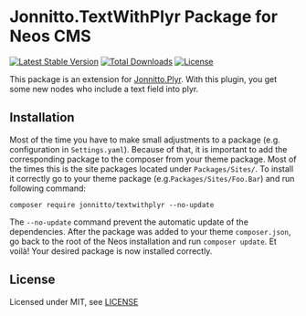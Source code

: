 Jonnitto.TextWithPlyr Package for Neos CMS
==========================================

[![Latest Stable Version](https://poser.pugx.org/jonnitto/textwithplyr/v/stable)](https://packagist.org/packages/jonnitto/textwithplyr)
[![Total Downloads](https://poser.pugx.org/jonnitto/textwithplyr/downloads)](https://packagist.org/packages/jonnitto/textwithplyr)
[![License](https://poser.pugx.org/jonnitto/textwithplyr/license)](https://packagist.org/packages/jonnitto/textwithplyr)

This package is an extension for [Jonnitto.Plyr](https://github.com/jonnitto/Jonnitto.Plyr). With this plugin, you get some new nodes who include a text field into plyr.


Installation
------------

Most of the time you have to make small adjustments to a package (e.g. configuration in `Settings.yaml`). Because of that, it is important to add the corresponding package to the composer from your theme package. Most of the times this is the site packages located under `Packages/Sites/`. To install it correctly go to your theme package (e.g.`Packages/Sites/Foo.Bar`) and run following command:
```
composer require jonnitto/textwithplyr --no-update
```

The `--no-update` command prevent the automatic update of the dependencies. After the package was added to your theme `composer.json`, go back to the root of the Neos installation and run `composer update`. Et voilà! Your desired package is now installed correctly.


License
-------

Licensed under MIT, see [LICENSE](LICENSE)
